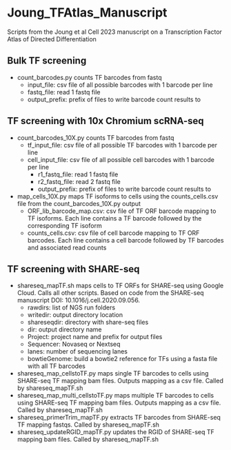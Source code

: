 # Joung_TFAtlas_Manuscript

Scripts from the Joung et al Cell 2023 manuscript on a Transcription Factor Atlas of Directed Differentiation

## Bulk TF screening
- count_barcodes.py counts TF barcodes from fastq
  - input_file: csv file of all possible barcodes with 1 barcode per line
  - fastq_file: read 1 fastq file
  - output_prefix: prefix of files to write barcode count results to

## TF screening with 10x Chromium scRNA-seq
- count_barcodes_10X.py counts TF barcodes from fastq
  - tf_input_file: csv file of all possible TF barcodes with 1 barcode per line
  - cell_input_file: csv file of all possible cell barcodes with 1 barcode per line
	- r1_fastq_file: read 1 fastq file
	- r2_fastq_file: read 2 fastq file
	- output_prefix: prefix of files to write barcode count results to
- map_cells_10X.py maps TF isoforms to cells using the counts_cells.csv file from the count_barcodes_10X.py output
  - ORF_lib_barcode_map.csv: csv file of TF ORF barcode mapping to TF isoforms. Each line contains a TF barcode followed by the corresponding TF isoform
  - counts_cells.csv: csv file of cell barcode mapping to TF ORF barcodes. Each line contains a cell barcode followed by TF barcodes and associated 
  read counts

## TF screening with SHARE-seq
- shareseq_mapTF.sh maps cells to TF ORFs for SHARE-seq using Google Cloud. Calls all other scripts. Based on code from the SHARE-seq manuscript 
DOI: 10.1016/j.cell.2020.09.056.
  - rawdirs: list of NGS run folders
  - writedir: output directory location
  - shareseqdir: directory with share-seq files
  - dir: output directory name
  - Project: project name and prefix for output files
  - Sequencer: Novaseq or Nextseq
  - lanes: number of sequencing lanes
  - bowtieGenome: build a bowtie2 reference for TFs using a fasta file with all TF barcodes
- shareseq_map_cellstoTF.py maps single TF barcodes to cells using SHARE-seq TF mapping bam files. Outputs mapping as a csv file. 
Called by shareseq_mapTF.sh
- shareseq_map_multi_cellstoTF.py maps multiple TF barcodes to cells using SHARE-seq TF mapping bam files. Outputs mapping as a csv file. 
Called by shareseq_mapTF.sh
- shareseq_primerTrim_mapTF.py extracts TF barcodes from SHARE-seq TF mapping fastqs. Called by shareseq_mapTF.sh
- shareseq_updateRGID_mapTF.py updates the RGID of SHARE-seq TF mapping bam files. Called by shareseq_mapTF.sh
